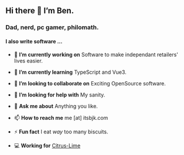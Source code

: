 ## Hi there 👋 I’m Ben.
### Dad, nerd, pc gamer, philomath.
#### I also write software ...

- 🔭 **I’m currently working on** Software to make independant retailers' lives easier.
- 🌱 **I’m currently learning** TypeScript and Vue3.
- 👯 **I’m looking to collaborate on** Exciting OpenSource software.
- 🤔 **I’m looking for help with** My sanity.
- 💬 **Ask me about** Anything you like.
- 📫 **How to reach me** me [at] itsbjk.com
- ⚡ **Fun fact** I eat *way* too many biscuits.

- 💻 **Working for** [Citrus-Lime](https://www.citruslime.com/)
